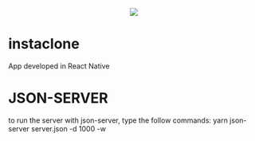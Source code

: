 <p align="center">
  <img src="https://i.imgsafe.org/c8/c80c7d3036.gif">
</p>

# instaclone

App developed in React Native 

# JSON-SERVER

to run the server with json-server, type the follow commands:
yarn json-server server.json -d 1000 -w
